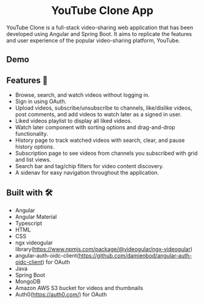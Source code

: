 <h1 align="center">YouTube Clone App </h1>
YouTube Clone is a full-stack video-sharing web application that has been developed using Angular and Spring Boot. It aims to replicate the features and user experience of the popular video-sharing platform, YouTube.

## Demo

## Features 🚀

- Browse, search, and watch videos without logging in.
- Sign in using OAuth.
- Upload videos, subscribe/unsubscribe to channels, like/dislike videos, post comments, and add videos to watch later as a signed in user.
- Liked videos playlist to display all liked videos.
- Watch later component with sorting options and drag-and-drop functionality.
- History page to track watched videos with search, clear, and pause history options.
- Subscription page to see videos from channels you subscribed with grid and list views.
- Search bar and tag/chip filters for video content discovery.
- A sidenav for easy navigation throughout the application.

## Built with 🛠️

- Angular
- Angular Material
- Typescript
- HTML
- CSS
- ngx videogular library(https://www.npmjs.com/package/@videogular/ngx-videogular)
- angular-auth-oidc-client(https://github.com/damienbod/angular-auth-oidc-client) for OAuth
- Java
- Spring Boot
- MongoDB
- Amazon AWS S3 bucket for videos and thumbnails
- Auth0(https://auth0.com/) for OAuth
